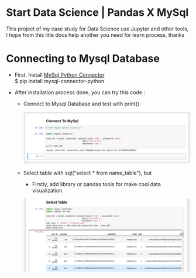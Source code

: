 # Start Data Science | Pandas X MySql
<p> This project of my case study for Data Science use Jupyter and other tools, I hope from this litle docs help another you need for learn process, thanks</p>

# Connecting to Mysql Database

<ul>
    <li>
        <p>First, Install <a href="https://dev.mysql.com/doc/connector-python/en/connector-python-installation.html">MySql Python Connector</a> 
        <br> $ pip install mysql-connector-python </p>
    </li>
    <li>
        <p>After installation process done, you can try this code : </p>
        <ul>
            <li>
                <p>Connect to Mysql Database and test with print()</p>
                <img src="./preview/connect_to_mysql.png">
            </li>
            <li>
                <p>
                    Select table with sql("select * from name_table"), but
                    <ul>
                        <li>
                            Firstly, add library or pandas tools for make cool data visualization
                        </li>
                    </ul>
                </p>
                <img src="./preview/select_table_preview_with_pandas.png">
            </li>
        </ul>
    </li>
</ul>


